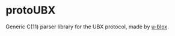 # protoUBX
Generic C(11) parser library for the UBX protocol, made by [u-blox](https://www.u-blox.com/en).
